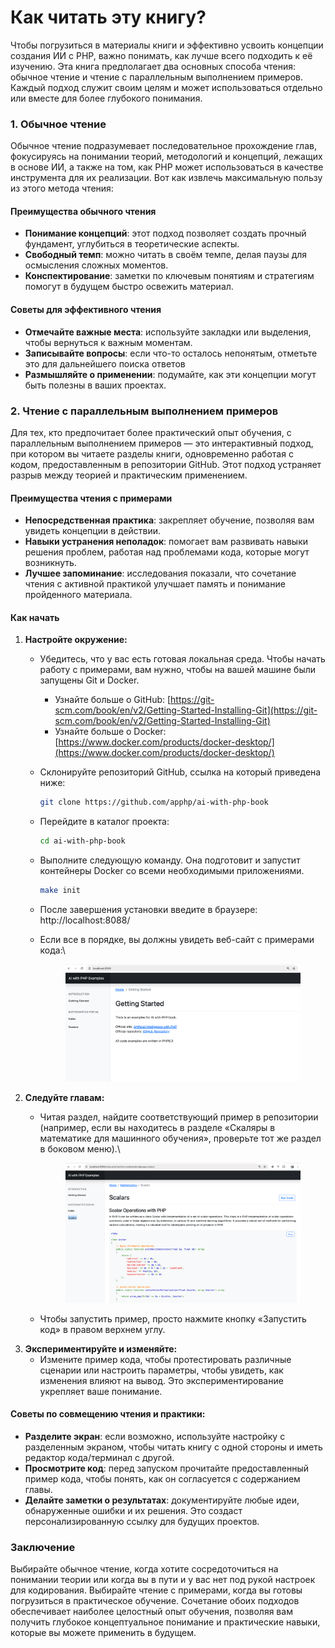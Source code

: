 # Как читать эту книгу?

Чтобы погрузиться в материалы книги и эффективно усвоить концепции создания ИИ с PHP, важно понимать, как лучше всего подходить к её изучению. Эта книга предполагает два основных способа чтения: обычное чтение и чтение с параллельным выполнением примеров. Каждый подход служит своим целям и может использоваться отдельно или вместе для более глубокого понимания.

### 1. Обычное чтение

Обычное чтение подразумевает последовательное прохождение глав, фокусируясь на понимании теорий, методологий и концепций, лежащих в основе ИИ, а также на том, как PHP может использоваться в качестве инструмента для их реализации. Вот как извлечь максимальную пользу из этого метода чтения:

#### Преимущества обычного чтения

* **Понимание концепций**: этот подход позволяет создать прочный фундамент, углубиться в теоретические аспекты.
* **Свободный темп**: можно читать в своём темпе, делая паузы для осмысления сложных моментов.
* **Конспектирование**: заметки по ключевым понятиям и стратегиям помогут в будущем быстро освежить материал.

#### Советы для эффективного чтения

* **Отмечайте важные места**: используйте закладки или выделения, чтобы вернуться к важным моментам.
* **Записывайте вопросы**: если что-то осталось непонятым, отметьте это для дальнейшего поиска ответов
* **Размышляйте о применении**: подумайте, как эти концепции могут быть полезны в ваших проектах.

### 2. Чтение с параллельным выполнением примеров

Для тех, кто предпочитает более практический опыт обучения, с параллельным выполнением примеров — это интерактивный подход, при котором вы читаете разделы книги, одновременно работая с кодом, предоставленным в репозитории GitHub. Этот подход устраняет разрыв между теорией и практическим применением.

#### Преимущества чтения с примерами

* **Непосредственная практика**: закрепляет обучение, позволяя вам увидеть концепции в действии.&#x20;
* **Навыки устранения неполадок**: помогает вам развивать навыки решения проблем, работая над проблемами кода, которые могут возникнуть.&#x20;
* **Лучшее запоминание**: исследования показали, что сочетание чтения с активной практикой улучшает память и понимание пройденного материала.

#### Как начать

1. **Настройте окружение:**
   * Убедитесь, что у вас есть готовая локальная среда. Чтобы начать работу с примерами, вам нужно, чтобы на вашей машине были запущены Git и Docker.
     * Узнайте больше о GitHub: [https://git-scm.com/book/en/v2/Getting-Started-Installing-Git](https://git-scm.com/book/en/v2/Getting-Started-Installing-Git)
     * Узнайте больше о Docker: [https://www.docker.com/products/docker-desktop/](https://www.docker.com/products/docker-desktop/)
   *   Склонируйте репозиторий GitHub, ссылка на который приведена ниже:&#x20;

       ```bash
       git clone https://github.com/apphp/ai-with-php-book
       ```
   *   Перейдите в каталог проекта:

       ```bash
       cd ai-with-php-book
       ```
   *   Выполните следующую команду. Она подготовит и запустит контейнеры Docker со всеми необходимыми приложениями.

       ```bash
       make init
       ```
   * После завершения установки введите в браузере: http://localhost:8088/
   *   Если все в порядке, вы должны увидеть веб-сайт с примерами кода:\


       <figure><img src="../.gitbook/assets/examples-1-min.png" alt=""><figcaption></figcaption></figure>
2. **Следуйте главам:**
   *   Читая раздел, найдите соответствующий пример в репозитории (например, если вы находитесь в разделе «Скаляры в математике для машинного обучения», проверьте тот же раздел в боковом меню).\


       <figure><img src="../.gitbook/assets/examples-2-min.png" alt=""><figcaption></figcaption></figure>
   * Чтобы запустить пример, просто нажмите кнопку «Запустить код» в правом верхнем углу.
3. **Экспериментируйте и изменяйте:**
   * Измените пример кода, чтобы протестировать различные сценарии или настроить параметры, чтобы увидеть, как изменения влияют на вывод. Это экспериментирование укрепляет ваше понимание.

#### Советы по совмещению чтения и практики:

* **Разделите экран**: если возможно, используйте настройку с разделенным экраном, чтобы читать книгу с одной стороны и иметь редактор кода/терминал с другой.&#x20;
* **Просмотрите код**: перед запуском прочитайте предоставленный пример кода, чтобы понять, как он согласуется с содержанием главы.&#x20;
* **Делайте заметки о результатах**: документируйте любые идеи, обнаруженные ошибки и их решения. Это создаст персонализированную ссылку для будущих проектов.

### Заключение&#x20;

Выбирайте обычное чтение, когда хотите сосредоточиться на понимании теории или когда вы в пути и у вас нет под рукой настроек для кодирования. Выбирайте чтение с примерами, когда вы готовы погрузиться в практическое обучение. Сочетание обоих подходов обеспечивает наиболее целостный опыт обучения, позволяя вам получить глубокое концептуальное понимание и практические навыки, которые вы можете применить в будущем.
